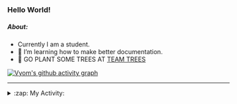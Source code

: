 ### Hello World!

##### About:
- Currently I am a student.
- 🌱 I’m learning how to make better documentation.
- 🌱 GO PLANT SOME TREES AT [TEAM TREES](https://teamtrees.org/)

[![Vyom's github activity graph](https://activity-graph.herokuapp.com/graph?username=Vyvy-vi)](https://github.com/ashutosh00710/github-readme-activity-graph)

---
<details>
  <summary>:zap: My Activity:</summary>
  
<!--START_SECTION:waka-->
![Code Time](http://img.shields.io/badge/Code%20Time-835%20hrs%2015%20mins-blue)

**I'm a Night 🦉** 

```text
🌞 Morning    93 commits     ██░░░░░░░░░░░░░░░░░░░░░░░   9.16% 
🌆 Daytime    286 commits    ███████░░░░░░░░░░░░░░░░░░   28.18% 
🌃 Evening    328 commits    ████████░░░░░░░░░░░░░░░░░   32.32% 
🌙 Night      308 commits    ███████░░░░░░░░░░░░░░░░░░   30.34%

```
📅 **I'm Most Productive on Sunday** 

```text
Monday       139 commits    ███░░░░░░░░░░░░░░░░░░░░░░   13.69% 
Tuesday      129 commits    ███░░░░░░░░░░░░░░░░░░░░░░   12.71% 
Wednesday    165 commits    ████░░░░░░░░░░░░░░░░░░░░░   16.26% 
Thursday     132 commits    ███░░░░░░░░░░░░░░░░░░░░░░   13.0% 
Friday       123 commits    ███░░░░░░░░░░░░░░░░░░░░░░   12.12% 
Saturday     98 commits     ██░░░░░░░░░░░░░░░░░░░░░░░   9.66% 
Sunday       229 commits    █████░░░░░░░░░░░░░░░░░░░░   22.56%

```


📊 **This Week I Spent My Time On** 

```text
🔥 Editors: 
VS Code                  46 mins             █████████████████████████   100.0%

🐱‍💻 Projects: 
palantir                 46 mins             █████████████████████████   100.0%

```


 Last Updated on 22/07/2022 08:05:52 UTC
<!--END_SECTION:waka-->
</details>
